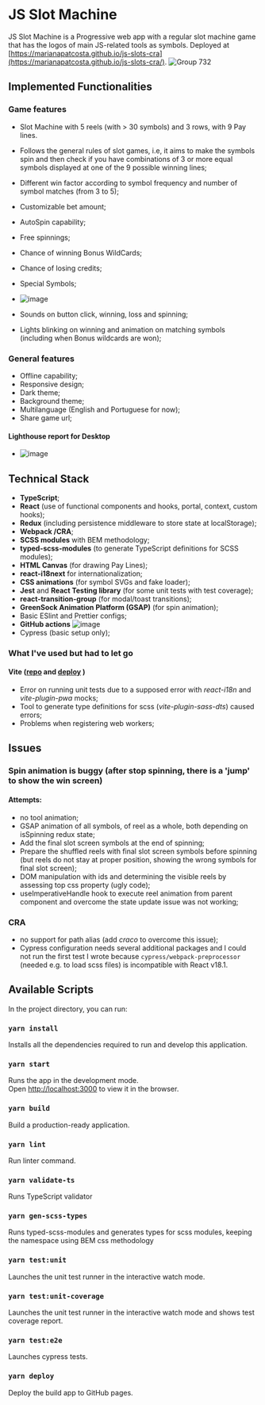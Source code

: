 # JS Slot Machine

JS Slot Machine is a Progressive web app with a regular slot machine game that has the logos of main JS-related tools as symbols. Deployed at [https://marianapatcosta.github.io/js-slots-cra](https://marianapatcosta.github.io/js-slots-cra/).
![Group 732](https://user-images.githubusercontent.com/43031902/173261946-f224abab-e06c-4104-abec-93d62f0d3d25.png)

## Implemented Functionalities

### Game features

- Slot Machine with 5 reels (with > 30 symbols) and 3 rows, with 9 Pay lines.
- Follows the general rules of slot games, i.e, it aims to make the symbols spin and then check if you have combinations of 3 or more equal symbols displayed at one of the 9 possible winning lines;
- Different win factor according to symbol frequency and number of symbol matches (from 3 to 5);
- Customizable bet amount;
- AutoSpin capability;
- Free spinnings;
- Chance of winning Bonus WildCards;
- Chance of losing credits;
- Special Symbols;

- ![image](https://user-images.githubusercontent.com/43031902/173263031-986fd324-465a-47cc-b66b-898a0bb562ae.png)
- Sounds on button click, winning, loss and spinning;
- Lights blinking on winning and animation on matching symbols (including when Bonus wildcards are won);

### General features

- Offline capability;
- Responsive design;
- Dark theme;
- Background theme;
- Multilanguage (English and Portuguese for now);
- Share game url;

#### Lighthouse report for Desktop

- ![image](https://user-images.githubusercontent.com/43031902/173262595-c8bd50c2-0060-423d-a21d-75bc51f0596a.png)

## Technical Stack

- **TypeScript**;
- **React** (use of functional components and hooks, portal, context, custom hooks);
- **Redux** (including persistence middleware to store state at localStorage);
- **Webpack /CRA**;
- **SCSS modules** with BEM methodology;
- **typed-scss-modules** (to generate TypeScript definitions for SCSS modules);
- **HTML Canvas** (for drawing Pay Lines);
- **react-i18next** for internationalization;
- **CSS animations** (for symbol SVGs and fake loader);
- **Jest** and **React Testing library** (for some unit tests with test coverage);
- **react-transition-group** (for modal/toast transitions);
- **GreenSock Animation Platform (GSAP)** (for spin animation);
- Basic ESlint and Prettier configs;
- **GitHub actions**
  ![image](https://user-images.githubusercontent.com/43031902/173264210-05fb9ae1-81d5-4b78-b172-5c88f1776cce.png)
- Cypress (basic setup only);

### What I've used but had to let go

#### Vite ([repo](https://github.com/marianapatcosta/js-slots-vite) and [deploy](https://marianapatcosta.github.io/js-slots-vite/) )

- Error on running unit tests due to a supposed error with _react-i18n_ and _vite-plugin-pwa_ mocks;
- Tool to generate type definitions for scss (_vite-plugin-sass-dts_) caused errors;
- Problems when registering web workers;

## Issues
### Spin animation is buggy (after stop spinning, there is a 'jump' to show the win screen)
#### Attempts:
- no tool animation;
- GSAP animation of all symbols, of reel as a whole, both depending on isSpinning redux state; 
- Add the final slot screen symbols at the end of spinning;
- Prepare the shuffled reels with final slot screen symbols before spinning (but reels do not stay at proper position, showing the wrong symbols for final slot screen);
- DOM manipulation with ids and determining the visible reels by assessing top css property (ugly code);
- useImperativeHandle hook to execute reel animation from parent component and overcome the state update issue was not working;

### CRA 
- no support for path alias (add *craco* to overcome this issue);
- Cypress configuration needs several additional packages and I could not run the first test I wrote  because `cypress/webpack-preprocessor` (needed e.g. to load scss files) is incompatible with React v18.1.

## Available Scripts

In the project directory, you can run:

### `yarn install`

Installs all the dependencies required to run and develop this application.

### `yarn start`

Runs the app in the development mode.\
Open [http://localhost:3000](http://localhost:3000) to view it in the browser.

### `yarn build`

Build a production-ready application.

### `yarn lint`

Run linter command.

### `yarn validate-ts`

Runs TypeScript validator

### `yarn gen-scss-types`

Runs typed-scss-modules and generates types for scss modules, keeping the namespace using BEM css methodology

### `yarn test:unit`

Launches the unit test runner in the interactive watch mode.

### `yarn test:unit-coverage`

Launches the unit test runner in the interactive watch mode and shows test coverage report.

### `yarn test:e2e`

Launches cypress tests.

### `yarn deploy`

Deploy the build app to GitHub pages.